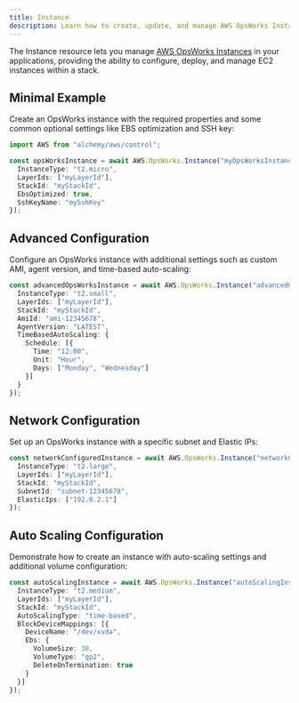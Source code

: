 ```yaml
---
title: Instance
description: Learn how to create, update, and manage AWS OpsWorks Instances using Alchemy Cloud Control.
---
```



The Instance resource lets you manage [AWS OpsWorks Instances](https://docs.aws.amazon.com/opsworks/latest/userguide/) in your applications, providing the ability to configure, deploy, and manage EC2 instances within a stack.

## Minimal Example

Create an OpsWorks instance with the required properties and some common optional settings like EBS optimization and SSH key:

```ts
import AWS from "alchemy/aws/control";

const opsWorksInstance = await AWS.OpsWorks.Instance("myOpsWorksInstance", {
  InstanceType: "t2.micro",
  LayerIds: ["myLayerId"],
  StackId: "myStackId",
  EbsOptimized: true,
  SshKeyName: "mySshKey"
});
```

## Advanced Configuration

Configure an OpsWorks instance with additional settings such as custom AMI, agent version, and time-based auto-scaling:

```ts
const advancedOpsWorksInstance = await AWS.OpsWorks.Instance("advancedOpsWorksInstance", {
  InstanceType: "t2.small",
  LayerIds: ["myLayerId"],
  StackId: "myStackId",
  AmiId: "ami-12345678",
  AgentVersion: "LATEST",
  TimeBasedAutoScaling: {
    Schedule: [{
      Time: "12:00",
      Unit: "Hour",
      Days: ["Monday", "Wednesday"]
    }]
  }
});
```

## Network Configuration

Set up an OpsWorks instance with a specific subnet and Elastic IPs:

```ts
const networkConfiguredInstance = await AWS.OpsWorks.Instance("networkConfiguredInstance", {
  InstanceType: "t2.large",
  LayerIds: ["myLayerId"],
  StackId: "myStackId",
  SubnetId: "subnet-12345678",
  ElasticIps: ["192.0.2.1"]
});
```

## Auto Scaling Configuration

Demonstrate how to create an instance with auto-scaling settings and additional volume configuration:

```ts
const autoScalingInstance = await AWS.OpsWorks.Instance("autoScalingInstance", {
  InstanceType: "t2.medium",
  LayerIds: ["myLayerId"],
  StackId: "myStackId",
  AutoScalingType: "time-based",
  BlockDeviceMappings: [{
    DeviceName: "/dev/xvda",
    Ebs: {
      VolumeSize: 30,
      VolumeType: "gp2",
      DeleteOnTermination: true
    }
  }]
});
```
